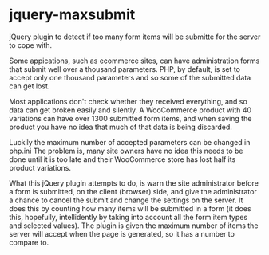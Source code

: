 jquery-maxsubmit
================

jQuery plugin to detect if too many form items will be submitte for the server to cope with.

Some appications, such as ecommerce sites, can have administration forms that submit well
over a thousand parameters. PHP, by default, is set to accept only one thousand parameters
and so some of the submitted data can get lost.

Most applications don't check whether they received everything, and so data can get broken
easily and silently. A WooCommerce product with 40 variations can have over 1300 submitted
form items, and when saving the product you have no idea that much of that data is being
discarded.

Luckily the maximum number of accepted parameters can be changed in php.ini The problem is,
many site owners have no idea this needs to be done until it is too late and their
WooCommerce store has lost half its product variations.

What this jQuery plugin attempts to do, is warn the site administrator before a form is
submitted, on the client (browser) side, and give the administrator a chance to cancel the
submit and change the settings on the server. It does this by counting how many items
will be submitted in a form (it does this, hopefully, intellidently by taking into account
all the form item types and selected values). The plugin is given the maximum number of
items the server will accept when the page is generated, so it has a number to compare to.
